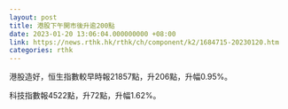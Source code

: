 ```yaml
---
layout: post
title: 港股下午開市後升逾200點
date: 2023-01-20 13:06:04.000000000 +08:00
link: https://news.rthk.hk/rthk/ch/component/k2/1684715-20230120.htm
categories: rthk
---
```


港股造好，恒生指數較早時報21857點，升206點，升幅0.95%。

科技指數報4522點，升72點，升幅1.62%。
